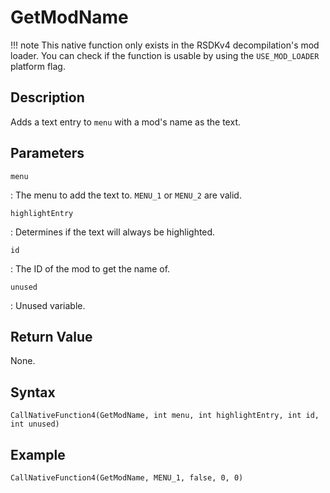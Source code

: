 # GetModName

!!! note
    This native function only exists in the RSDKv4 decompilation's mod loader. You can check if the function is usable by using the `USE_MOD_LOADER` platform flag.

## Description
Adds a text entry to `menu` with a mod's name as the text.

## Parameters
`menu`

:   The menu to add the text to. `MENU_1` or `MENU_2` are valid.

`highlightEntry`

:   Determines if the text will always be highlighted.

`id`

:   The ID of the mod to get the name of.

`unused`

:   Unused variable.

## Return Value
None.

## Syntax
```
CallNativeFunction4(GetModName, int menu, int highlightEntry, int id, int unused)
```

## Example
```
CallNativeFunction4(GetModName, MENU_1, false, 0, 0)
```

